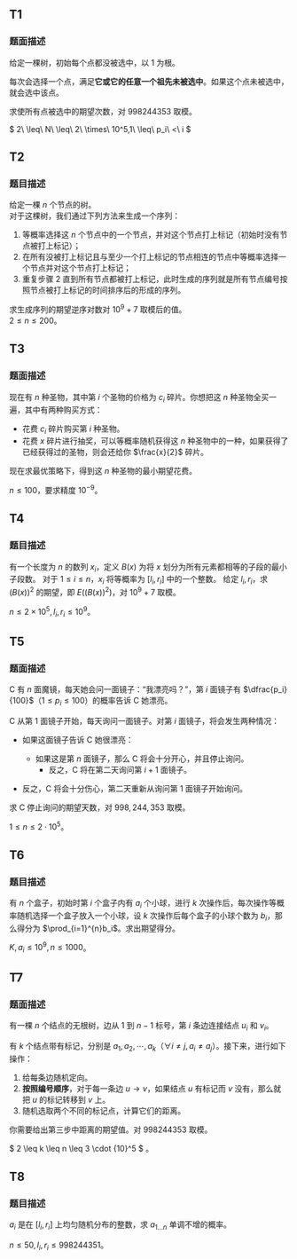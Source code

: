 ## T1

### 题面描述

给定一棵树，初始每个点都没被选中，以 $1$ 为根。

每次会选择一个点，满足**它或它的任意一个祖先未被选中**。如果这个点未被选中，就会选中该点。

求使所有点被选中的期望次数，对 $998244353$ 取模。

$ 2\ \leq\ N\ \leq\ 2\ \times\ 10^5,1\ \leq\ p_i\ <\ i $



## T2

### 题目描述 

给定一棵 $n$ 个节点的树。  
对于这棵树，我们通过下列方法来生成一个序列：

1. 等概率选择这 $n$ 个节点中的一个节点，并对这个节点打上标记（初始时没有节点被打上标记）；
2. 在所有没被打上标记且与至少一个打上标记的节点相连的节点中等概率选择一个节点并对这个节点打上标记；
3. 重复步骤 2 直到所有节点都被打上标记，此时生成的序列就是所有节点编号按照节点被打上标记的时间排序后的形成的序列。

求生成序列的期望逆序对数对 $10^9+7$ 取模后的值。  
$2\leq n\leq200$。



## T3

### 题面描述

现在有 $n$ 种圣物，其中第 $i$ 个圣物的价格为 $c_i$ 碎片。你想把这 $n$ 种圣物全买一遍，其中有两种购买方式：

- 花费 $c_i$ 碎片购买第 $i$ 种圣物。
- 花费 $x$ 碎片进行抽奖，可以等概率随机获得这 $n$ 种圣物中的一种，如果获得了已经获得过的圣物，则会还给你 $\frac{x}{2}$ 碎片。

现在求最优策略下，得到这 $n$ 种圣物的最小期望花费。

$n\le 100$，要求精度 $10^{-9}$。



## T4

### 题目描述 

有一个长度为 $n$ 的数列 $x_i$，定义 $B(x)$ 为将 $x$ 划分为所有元素都相等的子段的最小子段数。 对于 $1 \leq i \leq n$，$x_i$ 将等概率为 $[l_i,r_i]$ 中的一个整数。 给定 $l_i,r_i$，求 $(B(x))^2$ 的期望，即 $E((B(x))^2)$，对 $10^9+7$ 取模。

$n \leq 2 \times 10^5,l_i,r_i \leq 10^9$。 



## T5

### 题面描述

C 有 $n$ 面魔镜，每天她会问一面镜子：“我漂亮吗？”，第 $i$ 面镜子有 $\dfrac{p_i}{100}$（$1 \le p_i \le 100$）的概率告诉 C 她漂亮。

C 从第 $1$ 面镜子开始，每天询问一面镜子。对第 $i$ 面镜子，将会发生两种情况：

* 如果这面镜子告诉 C 她很漂亮：

  * 如果这是第 $n$ 面镜子，那么 C 将会十分开心，并且停止询问。
    * 反之，C 将在第二天询问第 $i+1$ 面镜子。

* 反之，C  将会十分伤心，第二天重新从询问第 $1$ 面镜子开始询问。

求 C 停止询问的期望天数，对 $998, 244, 353$ 取模。

$1 \le n \le 2 \cdot {10}^5$。



## T6

### 题目描述

 有 $n$ 个盒子，初始时第 $i$ 个盒子内有 $a_i$ 个小球，进行 $k$ 次操作后，每次操作等概率随机选择一个盒子放入一个小球，设 $k$ 次操作后每个盒子的小球个数为 $b_i$，那么得分为 $\prod_{i=1}^{n}b_i$。求出期望得分。

 $K,a_i \leq 10^9,n \leq 1000$。 



## T7

### 题面描述

有一棵 $n$ 个结点的无根树，边从 $1$ 到 $n-1$ 标号，第 $i$ 条边连接结点 $u_i$ 和 $v_i$。

有 $k$ 个结点带有标记，分别是 $a_1,a_2,\cdots,a_k$（$\forall i\not= j,a_i\not = a_j$）。接下来，进行如下操作：

1. 给每条边随机定向。
2. **按照编号顺序**，对于每一条边 $u\to v$，如果结点 $u$ 有标记而 $v$ 没有，那么就把 $u$ 的标记转移到 $v$ 上。
3. 随机选取两个不同的标记点，计算它们的距离。

你需要给出第三步中距离的期望值。对 998244353 取模。

 $ 2 \leq k \leq n \leq 3 \cdot {10}^5 $ 。



## T8

### 题目描述 

$a_i$ 是在 $[l_i, r_i]$ 上均匀随机分布的整数，求 $a_{1 \dots n}$ 单调不增的概率。

$n\leq 50,l_i,r_i\leq 998244351$。 